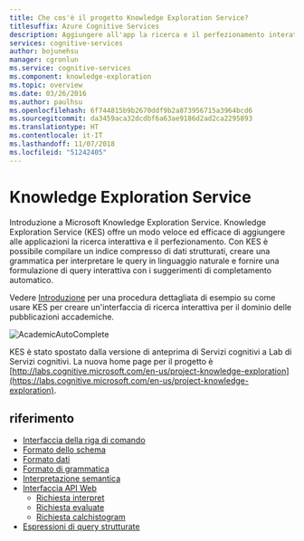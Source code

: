 ```yaml
---
title: Che cos'è il progetto Knowledge Exploration Service?
titlesuffix: Azure Cognitive Services
description: Aggiungere all'app la ricerca e il perfezionamento interattivi con Knowledge Exploration Service (KES).
services: cognitive-services
author: bojunehsu
manager: cgronlun
ms.service: cognitive-services
ms.component: knowledge-exploration
ms.topic: overview
ms.date: 03/26/2016
ms.author: paulhsu
ms.openlocfilehash: 6f744815b9b2670ddf9b2a873956715a3964bcd6
ms.sourcegitcommit: da3459aca32dcdbf6a63ae9186d2ad2ca2295893
ms.translationtype: HT
ms.contentlocale: it-IT
ms.lasthandoff: 11/07/2018
ms.locfileid: "51242405"
---
```

# <a name="knowledge-exploration-service"></a>Knowledge Exploration Service

Introduzione a Microsoft Knowledge Exploration Service.  Knowledge Exploration Service (KES) offre un modo veloce ed efficace di aggiungere alle applicazioni la ricerca interattiva e il perfezionamento.  Con KES è possibile compilare un indice compresso di dati strutturati, creare una grammatica per interpretare le query in linguaggio naturale e fornire una formulazione di query interattiva con i suggerimenti di completamento automatico.

Vedere [Introduzione](GettingStarted.md) per una procedura dettagliata di esempio su come usare KES per creare un'interfaccia di ricerca interattiva per il dominio delle pubblicazioni accademiche.

![AcademicAutoComplete](AutoComplete.png)

KES è stato spostato dalla versione di anteprima di Servizi cognitivi a Lab di Servizi cognitivi. La nuova home page per il progetto è [http://labs.cognitive.microsoft.com/en-us/project-knowledge-exploration](https://labs.cognitive.microsoft.com/en-us/project-knowledge-exploration).

## <a name="reference"></a>riferimento

* [Interfaccia della riga di comando](CommandLine.md)
* [Formato dello schema](SchemaFormat.md)
* [Formato dati](DataFormat.md)
* [Formato di grammatica](GrammarFormat.md)
* [Interpretazione semantica](SemanticInterpretation.md)
* [Interfaccia API Web](WebAPI.md)
  * [Richiesta interpret](interpretMethod.md)
  * [Richiesta evaluate](evaluateMethod.md)
  * [Richiesta calchistogram](calchistogramMethod.md)
* [Espressioni di query strutturate](Expressions.md)

